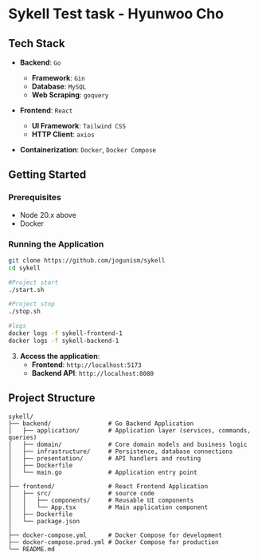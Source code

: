 # Sykell Test task - Hyunwoo Cho

## Tech Stack

- **Backend**: `Go`
  - **Framework**: `Gin`
  - **Database**: `MySQL`
  - **Web Scraping**: `goquery`

- **Frontend**: `React`
  - **UI Framework**: `Tailwind CSS`
  - **HTTP Client**: `axios`

- **Containerization**: `Docker`, `Docker Compose`

## Getting Started

### Prerequisites

- Node 20.x above
- Docker

### Running the Application
   ```bash
   git clone https://github.com/jogunism/sykell
   cd sykell

   #Project start
   ./start.sh

   #Project stop
   ./stop.sh

   #logs
   docker logs -f sykell-frontend-1
   docker logs -f sykell-backend-1
   ```

3. **Access the application**:
   - **Frontend**: `http://localhost:5173`
   - **Backend API**: `http://localhost:8080`

## Project Structure

```
sykell/
├── backend/                # Go Backend Application
│   ├── application/        # Application layer (services, commands, queries)
│   ├── domain/             # Core domain models and business logic
│   ├── infrastructure/     # Persistence, database connections
│   ├── presentation/       # API handlers and routing
│   ├── Dockerfile
│   └── main.go             # Application entry point
│
├── frontend/               # React Frontend Application
│   ├── src/                # source code
│   │   ├── components/     # Reusable UI components
│   │   └── App.tsx         # Main application component
│   ├── Dockerfile
│   └── package.json
│
├── docker-compose.yml      # Docker Compose for development
├── docker-compose.prod.yml # Docker Compose for production
└── README.md
```